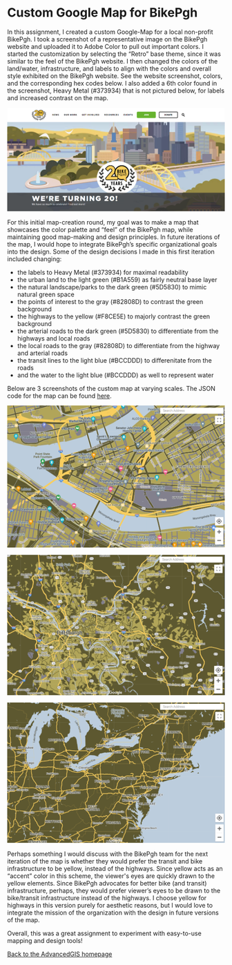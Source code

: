# Custom Google Map for BikePgh

In this assignment, I created a custom Google-Map for a local non-profit BikePgh.  I took a screenshot of a representative image on the BikePgh website and uploaded it to Adobe Color to pull out important colors. I started the customization by selecting the “Retro” base theme, since it was similar to the feel of the BikePgh website. I then changed the colors of the land/water, infrastructure, and labels to align with the colors and overall style exhibited on the BikePgh website. See the website screenshot, colors, and the corresponding hex codes below.  I also added a 6th color found in the screenshot, Heavy Metal (#373934) that is not pictured below, for labels and increased contrast on the map. 

![BikePgh Webiste](BikePgh.png)

For this initial map-creation round, my goal was to make a map that showcases the color palette and “feel” of the BikePgh map, while maintaining good map-making and design principles. In future iterations of the map, I would hope to integrate BikePgh’s specific organizational goals into the design. Some of the design decisions I made in this first iteration included changing:
- the labels to Heavy Metal (#373934) for maximal readability
- the urban land to the light green (#B1A559) as fairly neutral base layer
- the natural landscape/parks to the dark green (#5D5830) to mimic natural green space
- the points of interest to the gray (#82808D) to contrast the green background
- the highways to the yellow (#F8CE5E) to majorly contrast the green background
- the arterial roads to the dark green (#5D5830) to differentiate from the highways and local roads
- the local roads to the gray (#82808D) to differentiate from the highway and arterial roads
- the transit lines to the light blue (#BCCDDD) to differenitate from the roads
- and the water to the light blue (#BCCDDD) as well to represent water 

Below are 3 screenshots of the custom map at varying scales. The JSON code for the map can be found [here](/CustomGoogleMapCode.json). 

![BikePghMap_Screenshot1](PghScreenshot3.png)

![BikePghMap_Screenshot2](PghScreenshot2.png)

![BikePghMap_Screenshot3](PghScreenshot1.png)

Perhaps something I would discuss with the BikePgh team for the next iteration of the map is whether they would prefer the transit and bike infrastructure to be yellow, instead of the highways. Since yellow acts as an “accent” color in this scheme, the viewer's eyes are quickly drawn to the yellow elements. Since BikePgh advocates for better bike (and transit) infrastructure, perhaps, they would prefer viewer’s eyes to be drawn to the bike/transit infrastructure instead of the highways. I choose yellow for highways in this version purely for aesthetic reasons, but I would love to integrate the mission of the organization with the design in future versions of the map.

Overall, this was a great assignment to experiment with easy-to-use mapping and design tools! 

[Back to the AdvancedGIS homepage](/README.md)
